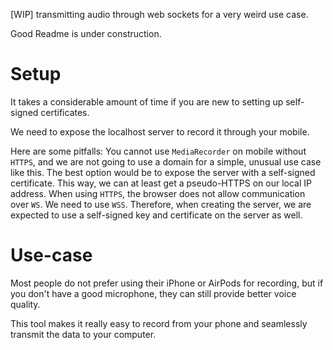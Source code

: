 [WIP] transmitting audio through web sockets for a very weird use case.

Good Readme is under construction.

# Setup

It takes a considerable amount of time if you are new to setting up self-signed certificates.

We need to expose the localhost server to record it through your mobile.

Here are some pitfalls:
You cannot use `MediaRecorder` on mobile without `HTTPS`, and we are not going to use a domain for a simple, unusual use case like this.
The best option would be to expose the server with a self-signed certificate. This way, we can at least get a pseudo-HTTPS on our local IP address.
When using `HTTPS`, the browser does not allow communication over `WS`. We need to use `WSS`. Therefore, when creating the server, we are expected to use a self-signed key and certificate on the server as well.

# Use-case

Most people do not prefer using their iPhone or AirPods for recording, but if you don't have a good microphone, they can still provide better voice quality. 

This tool makes it really easy to record from your phone and seamlessly transmit the data to your computer.

